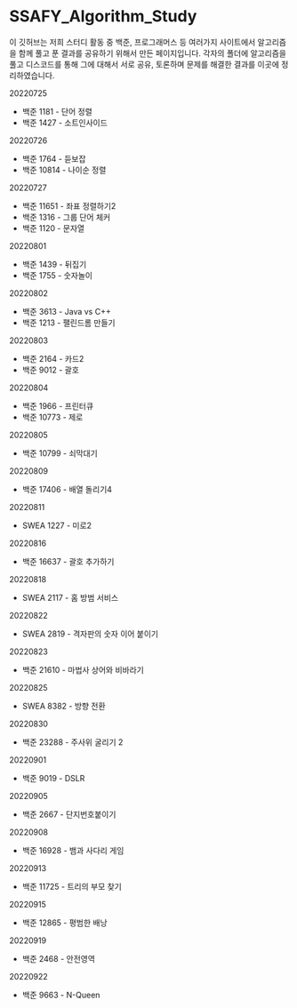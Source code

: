 # SSAFY_Algorithm_Study

이 깃허브는 저희 스터디 활동 중 백준, 프로그래머스 등 여러가지 사이트에서 알고리즘을 함께 풀고 푼 결과를 공유하기 위해서 만든 페이지입니다.
각자의 폴더에 알고리즘을 풀고 디스코드를 통해 그에 대해서 서로 공유, 토론하며 문제를 해결한 결과를 이곳에 정리하였습니다.

20220725 
* 백준 1181 - 단어 정렬
* 백준 1427 - 소트인사이드

20220726
* 백준 1764 - 듣보잡
* 백준 10814 - 나이순 정렬

20220727
* 백준 11651 - 좌표 정렬하기2
* 백준 1316 - 그룹 단어 체커
* 백준 1120 - 문자열

20220801
* 백준 1439 - 뒤집기
* 백준 1755 - 숫자놀이

20220802
* 백준 3613 - Java vs C++
* 백준 1213 - 팰린드롬 만들기

20220803
* 백준 2164 - 카드2
* 백준 9012 - 괄호

20220804
* 백준 1966 - 프린터큐
* 백준 10773 - 제로

20220805
* 백준 10799 - 쇠막대기

20220809
* 백준 17406 - 배열 돌리기4

20220811
* SWEA 1227 - 미로2

20220816
* 백준 16637 - 괄호 추가하기

20220818
* SWEA 2117 - 홈 방범 서비스

20220822
* SWEA 2819 - 격자판의 숫자 이어 붙이기

20220823
* 백준 21610 - 마법사 상어와 비바라기

20220825
* SWEA 8382 - 방향 전환

20220830
* 백준 23288 - 주사위 굴리기 2

20220901
* 백준 9019 - DSLR

20220905
* 백준 2667 - 단지번호붙이기

20220908
* 백준 16928 - 뱀과 사다리 게임

20220913
* 백준 11725 - 트리의 부모 찾기

20220915
* 백준 12865 - 평범한 배낭

20220919
* 백준 2468 - 안전영역

20220922
* 백준 9663 - N-Queen
